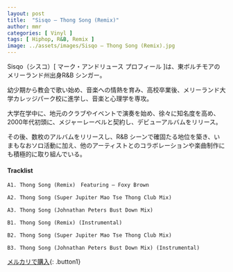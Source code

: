 ```yaml
---
layout: post
title:  "Sisqo – Thong Song (Remix)"
author: mmr
categories: [ Vinyl ]
tags: [ Hiphop, R&B, Remix ]
image: ../assets/images/Sisqo – Thong Song (Remix).jpg
---
```


Sisqo（シスコ）[ マーク・アンドリュース プロフィール ]は、東ボルチモアのメリーランド州出身R&B シンガー。

幼少期から教会で歌い始め、音楽への情熱を育み、高校卒業後、メリーランド大学カレッジパーク校に進学し、音楽と心理学を専攻。

大学在学中に、地元のクラブやイベントで演奏を始め、徐々に知名度を高め、2000年代初頭に、メジャーレーベルと契約し、デビューアルバムをリリース。

その後、数枚のアルバムをリリースし、R&B シーンで確固たる地位を築き、いまもなおソロ活動に加え、他のアーティストとのコラボレーションや楽曲制作にも積極的に取り組んでいる。

#### Tracklist
```md
A1. Thong Song (Remix)　Featuring – Foxy Brown

A2. Thong Song (Super Jupiter Mao Tse Thong Club Mix)

A3. Thong Song (Johnathan Peters Bust Down Mix)

B1. Thong Song (Remix) (Instrumental)

B2. Thong Song (Super Jupiter Mao Tse Thong Club Mix) 

B3. Thong Song (Johnathan Peters Bust Down Mix) (Instrumental)
```

[メルカリで購入](https://jp.mercari.com/item/m95904253553?afid=6142608987){: .button1}

